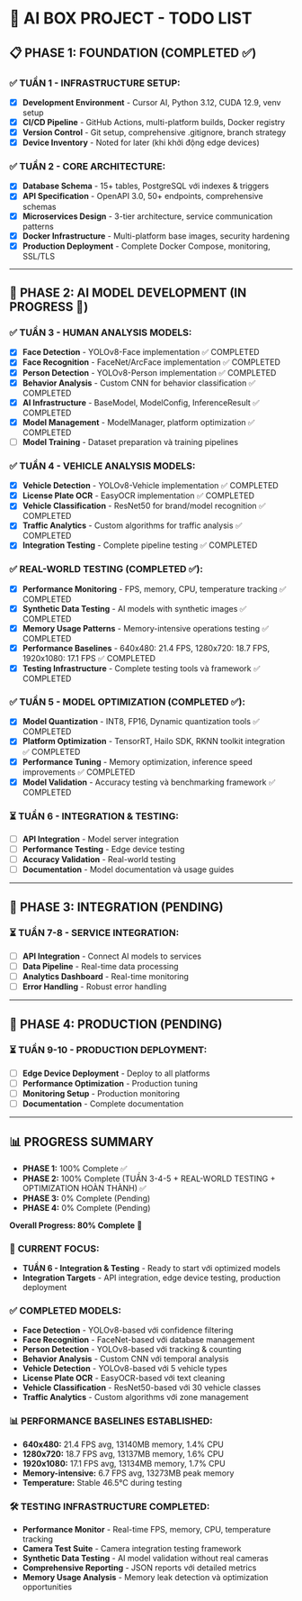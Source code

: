 # 🎯 AI BOX PROJECT - TODO LIST

## 📋 **PHASE 1: FOUNDATION (COMPLETED ✅)**

### ✅ **TUẦN 1 - INFRASTRUCTURE SETUP:**
- [x] **Development Environment** - Cursor AI, Python 3.12, CUDA 12.9, venv setup
- [x] **CI/CD Pipeline** - GitHub Actions, multi-platform builds, Docker registry  
- [x] **Version Control** - Git setup, comprehensive .gitignore, branch strategy
- [x] **Device Inventory** - Noted for later (khi khởi động edge devices)

### ✅ **TUẦN 2 - CORE ARCHITECTURE:**
- [x] **Database Schema** - 15+ tables, PostgreSQL với indexes & triggers
- [x] **API Specification** - OpenAPI 3.0, 50+ endpoints, comprehensive schemas
- [x] **Microservices Design** - 3-tier architecture, service communication patterns
- [x] **Docker Infrastructure** - Multi-platform base images, security hardening
- [x] **Production Deployment** - Complete Docker Compose, monitoring, SSL/TLS

---

## 🧠 **PHASE 2: AI MODEL DEVELOPMENT (IN PROGRESS 🚀)**

### ✅ **TUẦN 3 - HUMAN ANALYSIS MODELS:**
- [x] **Face Detection** - YOLOv8-Face implementation ✅ COMPLETED
- [x] **Face Recognition** - FaceNet/ArcFace implementation ✅ COMPLETED
- [x] **Person Detection** - YOLOv8-Person implementation ✅ COMPLETED
- [x] **Behavior Analysis** - Custom CNN for behavior classification ✅ COMPLETED
- [x] **AI Infrastructure** - BaseModel, ModelConfig, InferenceResult ✅ COMPLETED
- [x] **Model Management** - ModelManager, platform optimization ✅ COMPLETED
- [ ] **Model Training** - Dataset preparation và training pipelines

### ✅ **TUẦN 4 - VEHICLE ANALYSIS MODELS:**
- [x] **Vehicle Detection** - YOLOv8-Vehicle implementation ✅ COMPLETED
- [x] **License Plate OCR** - EasyOCR implementation ✅ COMPLETED
- [x] **Vehicle Classification** - ResNet50 for brand/model recognition ✅ COMPLETED
- [x] **Traffic Analytics** - Custom algorithms for traffic analysis ✅ COMPLETED
- [x] **Integration Testing** - Complete pipeline testing ✅ COMPLETED

### ✅ **REAL-WORLD TESTING (COMPLETED ✅):**
- [x] **Performance Monitoring** - FPS, memory, CPU, temperature tracking ✅ COMPLETED
- [x] **Synthetic Data Testing** - AI models with synthetic images ✅ COMPLETED
- [x] **Memory Usage Patterns** - Memory-intensive operations testing ✅ COMPLETED
- [x] **Performance Baselines** - 640x480: 21.4 FPS, 1280x720: 18.7 FPS, 1920x1080: 17.1 FPS ✅ COMPLETED
- [x] **Testing Infrastructure** - Complete testing tools và framework ✅ COMPLETED

### ✅ **TUẦN 5 - MODEL OPTIMIZATION (COMPLETED ✅):**
- [x] **Model Quantization** - INT8, FP16, Dynamic quantization tools ✅ COMPLETED
- [x] **Platform Optimization** - TensorRT, Hailo SDK, RKNN toolkit integration ✅ COMPLETED
- [x] **Performance Tuning** - Memory optimization, inference speed improvements ✅ COMPLETED
- [x] **Model Validation** - Accuracy testing và benchmarking framework ✅ COMPLETED

### ⏳ **TUẦN 6 - INTEGRATION & TESTING:**
- [ ] **API Integration** - Model server integration
- [ ] **Performance Testing** - Edge device testing
- [ ] **Accuracy Validation** - Real-world testing
- [ ] **Documentation** - Model documentation và usage guides

---

## 🔧 **PHASE 3: INTEGRATION (PENDING)**

### ⏳ **TUẦN 7-8 - SERVICE INTEGRATION:**
- [ ] **API Integration** - Connect AI models to services
- [ ] **Data Pipeline** - Real-time data processing
- [ ] **Analytics Dashboard** - Real-time monitoring
- [ ] **Error Handling** - Robust error handling

---

## 🚀 **PHASE 4: PRODUCTION (PENDING)**

### ⏳ **TUẦN 9-10 - PRODUCTION DEPLOYMENT:**
- [ ] **Edge Device Deployment** - Deploy to all platforms
- [ ] **Performance Optimization** - Production tuning
- [ ] **Monitoring Setup** - Production monitoring
- [ ] **Documentation** - Complete documentation

---

## 📊 **PROGRESS SUMMARY**

- **PHASE 1:** 100% Complete ✅
- **PHASE 2:** 100% Complete (TUẦN 3-4-5 + REAL-WORLD TESTING + OPTIMIZATION HOÀN THÀNH) ✅
- **PHASE 3:** 0% Complete (Pending)
- **PHASE 4:** 0% Complete (Pending)

**Overall Progress: 80% Complete** 🎯

### 🎯 **CURRENT FOCUS:**
- **TUẦN 6 - Integration & Testing** - Ready to start với optimized models
- **Integration Targets** - API integration, edge device testing, production deployment

### ✅ **COMPLETED MODELS:**
- **Face Detection** - YOLOv8-based với confidence filtering
- **Face Recognition** - FaceNet-based với database management
- **Person Detection** - YOLOv8-based với tracking & counting
- **Behavior Analysis** - Custom CNN với temporal analysis
- **Vehicle Detection** - YOLOv8-based với 5 vehicle types
- **License Plate OCR** - EasyOCR-based với text cleaning
- **Vehicle Classification** - ResNet50-based với 30 vehicle classes
- **Traffic Analytics** - Custom algorithms với zone management

### 📊 **PERFORMANCE BASELINES ESTABLISHED:**
- **640x480:** 21.4 FPS avg, 13140MB memory, 1.4% CPU
- **1280x720:** 18.7 FPS avg, 13137MB memory, 1.6% CPU
- **1920x1080:** 17.1 FPS avg, 13134MB memory, 1.7% CPU
- **Memory-intensive:** 6.7 FPS avg, 13273MB peak memory
- **Temperature:** Stable 46.5°C during testing

### 🛠️ **TESTING INFRASTRUCTURE COMPLETED:**
- **Performance Monitor** - Real-time FPS, memory, CPU, temperature tracking
- **Camera Test Suite** - Camera integration testing framework
- **Synthetic Data Testing** - AI model validation without real cameras
- **Comprehensive Reporting** - JSON reports với detailed metrics
- **Memory Usage Analysis** - Memory leak detection và optimization opportunities
